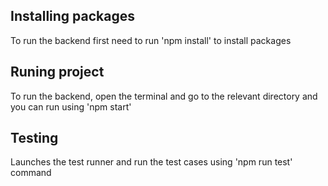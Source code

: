 ## Installing packages
To run the backend first need to run 'npm install' to install packages

## Runing project

To run the backend, open the terminal and go to the relevant directory and you can run using 'npm start'

## Testing

Launches the test runner and run the test cases using 'npm run test' command



